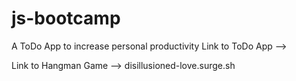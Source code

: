 # js-bootcamp
A ToDo App to increase personal productivity
Link to ToDo App --> 

Link to Hangman Game --> disillusioned-love.surge.sh

